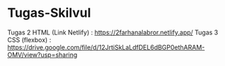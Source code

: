 # Tugas-Skilvul

Tugas 2 HTML (Link Netlify) : https://2farhanalabror.netlify.app/
Tugas 3 CSS (flexbox) : https://drive.google.com/file/d/12JrtiSkLaLdfDEL6dBGP0ethARAM-OMV/view?usp=sharing
